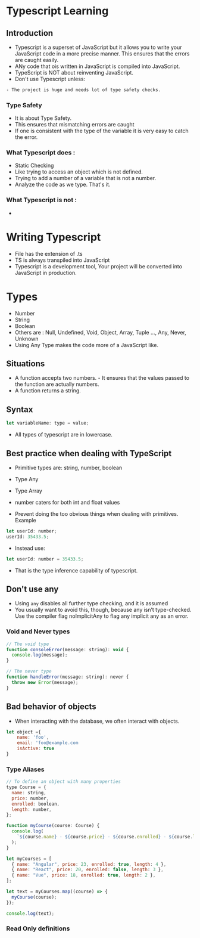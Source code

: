 # Typescript Learning

## Introduction

- Typescript is a superset of JavaScript but it allows you to write your JavaScript code in a more precise manner. This ensures that the errors are caught easily.
- ANy code that ois written in JavaScript is compiled into JavaScript.
- TypeScript is NOT about reinventing JavaScript.
- Don't use Typescript unless:

```sh
- The project is huge and needs lot of type safety checks.
```

### Type Safety

- It is about Type Safety.
- This ensures that mismatching errors are caught
- If one is consistent with the type of the variable it is very easy to catch the error.

### What Typescript does :

- Static Checking
- Like trying to access an object which is not defined.
- Trying to add a number of a variable that is not a number.
- Analyze the code as we type. That's it.

### What Typescript is not :

-

# Writing Typescript

- File has the extension of .ts
- TS is always transpiled into JavaScript
- Typescript is a development tool, Your project will be converted into JavaScript in production.

# Types

- Number
- String
- Boolean
- Others are : Null, Undefined, Void, Object, Array, Tuple ..., Any, Never, Unknown
- Using Any Type makes the code more of a JavaScript like.

## Situations

- A function accepts two numbers. - It ensures that the values passed to the function are actually numbers.
- A function returns a string.

## Syntax

```javascript
let variableName: type = value;
```

- All types of typescript are in lowercase.

## Best practice when dealing with TypeScript

- Primitive types are: string, number, boolean
- Type Any
- Type Array
- number caters for both int and float values

- Prevent doing the too obvious things when dealing with primitives.
  Example

```javascript
let userId: number;
userId: 35433.5;
```

- Instead use:

```javascript
let userId: number = 35433.5;
```

- That is the type inference capability of typescript.

## Don't use any

- Using `any` disables all further type checking, and it is assumed
- You usually want to avoid this, though, because any isn’t type-checked. Use the compiler flag noImplicitAny to flag any implicit any as an error.

### Void and Never types

```javascript
// The void type
function consoleError(message: string): void {
  console.log(message);
}

// The never type
function handleError(message: string): never {
  throw new Error(message);
}
```

## Bad behavior of objects

- When interacting with the database, we often interact with objects.

```javascript
let object ={
    name: 'foo',
    email: 'foo@example.com
    isActive: true
}
```

### Type Aliases

```javascript
// To define an object with many properties
type Course = {
  name: string,
  price: number,
  enrolled: boolean,
  length: number,
};

function myCourse(course: Course) {
  console.log(
    `${course.name} - ${course.price} - ${course.enrolled} - ${course.length}`
  );
}

let myCourses = [
  { name: "Angular", price: 23, enrolled: true, length: 4 },
  { name: "React", price: 20, enrolled: false, length: 3 },
  { name: "Vue", price: 18, enrolled: true, length: 2 },
];

let text = myCourses.map((course) => {
  myCourse(course);
});

console.log(text);
```

### Read Only definitions
